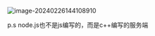 ![image-20240226144108910](../../Pictures/前端学习笔记图片/image-20240226144108910.png)

p.s node.js也不是js编写的，而是c++编写的服务端
